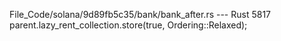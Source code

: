 File_Code/solana/9d89fb5c35/bank/bank_after.rs --- Rust
                                                                                                                                                          5817         parent.lazy_rent_collection.store(true, Ordering::Relaxed);

